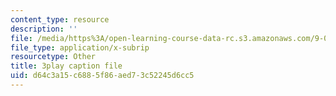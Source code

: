 ```yaml
---
content_type: resource
description: ''
file: /media/https%3A/open-learning-course-data-rc.s3.amazonaws.com/9-00-introduction-to-psychology-fall-2004/d64c3a15c6885f86aed73c52245d6cc5_10491.vtt
file_type: application/x-subrip
resourcetype: Other
title: 3play caption file
uid: d64c3a15-c688-5f86-aed7-3c52245d6cc5
---
```

